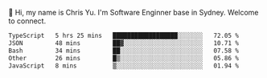 👋 Hi, my name is Chris Yu. I'm Software Enginner base in Sydney. Welcome to connect.

<!--START_SECTION:waka-->

```txt
TypeScript   5 hrs 25 mins   ██████████████████░░░░░░░   72.05 %
JSON         48 mins         ██▓░░░░░░░░░░░░░░░░░░░░░░   10.71 %
Bash         34 mins         ██░░░░░░░░░░░░░░░░░░░░░░░   07.58 %
Other        26 mins         █▒░░░░░░░░░░░░░░░░░░░░░░░   05.86 %
JavaScript   8 mins          ▒░░░░░░░░░░░░░░░░░░░░░░░░   01.94 %
```

<!--END_SECTION:waka-->
